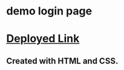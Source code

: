 # demo login page
# [Deployed Link](https://demo-login-project.vercel.app/)
## Created with HTML and CSS.
